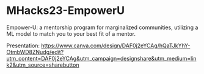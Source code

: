 # MHacks23-EmpowerU
Empower-U: a mentorship program for marginalized communities, utilizing a ML model to match you to your best fit of a mentor.

Presentation: https://www.canva.com/design/DAF0j2eYCAg/hQaTJkYhY-OtmbWD8ZNudg/edit?utm_content=DAF0j2eYCAg&utm_campaign=designshare&utm_medium=link2&utm_source=sharebutton
